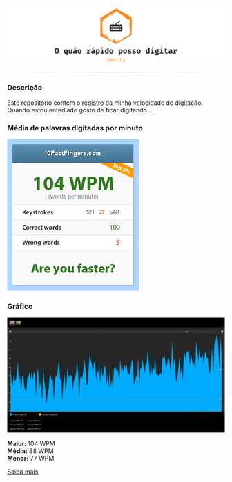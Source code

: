 ![capa](https://github.com/kelvin-hey/my-typing-speed/blob/main/wall.png)
![linha](https://github.com/kelvin-hey/kelvin-hey/blob/main/assets/line.png)

### Descrição
Este repositório contém o <a href="https://10fastfingers.com/user/2142483/">registro</a> da minha velocidade de digitação. Quando estou entediado gosto de ficar digitando...

### Média de palavras digitadas por minuto

<img src="https://github.com/kelvin-hey/my-typing-speed/blob/main/wpm_result.png"/> 

### Gráfico

<img src="https://github.com/kelvin-hey/my-typing-speed/blob/main/wpm.png"/> 

<p>
  <b>Maior:</b> 104 WPM <br>
  <b>Média:</b> 88 WPM  <br>
  <b>Menor:</b> 77 WPM  <br>
</p>

<a href="https://www.youtube.com/watch?v=C8-ECIYGAPU">Saiba mais</a>
